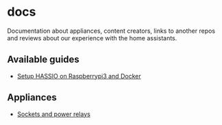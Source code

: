 # docs
Documentation about appliances, content creators, links to another repos and reviews about our experience with the home assistants.

## Available guides

- [Setup HASSIO on Raspberrypi3 and Docker](guides/setup-hassio-on-raspberrypi3-and-docker.md)


## Appliances

- [Sockets and power relays](appliances/sockets.md)
